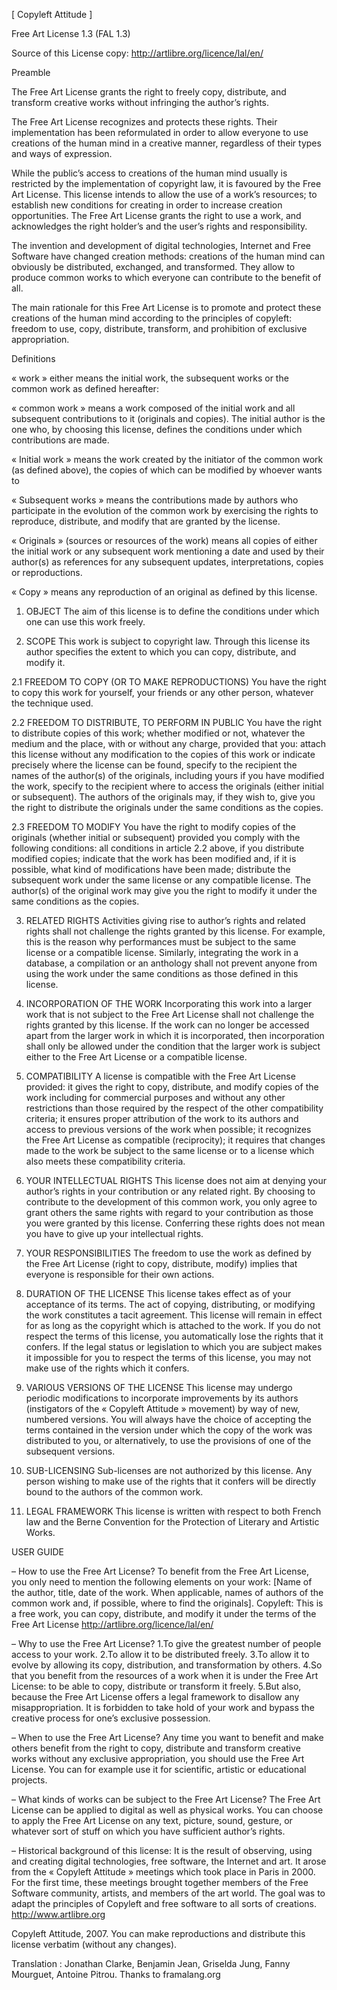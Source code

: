 [ Copyleft Attitude ]

Free Art License 1.3 (FAL 1.3)

Source of this License copy:
http://artlibre.org/licence/lal/en/


Preamble

The Free Art License grants the right to freely copy, distribute, and transform creative works without infringing the author’s rights.

The Free Art License recognizes and protects these rights. Their implementation has been reformulated in order to allow everyone to use creations of the human mind in a creative manner, regardless of their types and ways of expression.

While the public’s access to creations of the human mind usually is restricted by the implementation of copyright law, it is favoured by the Free Art License. This license intends to allow the use of a work’s resources; to establish new conditions for creating in order to increase creation opportunities. The Free Art License grants the right to use a work, and acknowledges the right holder’s and the user’s rights and responsibility.

The invention and development of digital technologies, Internet and Free Software have changed creation methods: creations of the human mind can obviously be distributed, exchanged, and transformed. They allow to produce common works to which everyone can contribute to the benefit of all.

The main rationale for this Free Art License is to promote and protect these creations of the human mind according to the principles of copyleft: freedom to use, copy, distribute, transform, and prohibition of exclusive appropriation.

Definitions

« work » either means the initial work, the subsequent works or the common work as defined hereafter:

« common work » means a work composed of the initial work and all subsequent contributions to it (originals and copies). The initial author is the one who, by choosing this license, defines the conditions under which contributions are made.

« Initial work » means the work created by the initiator of the common work (as defined above), the copies of which can be modified by whoever wants to

« Subsequent works » means the contributions made by authors who participate in the evolution of the common work by exercising the rights to reproduce, distribute, and modify that are granted by the license.

« Originals » (sources or resources of the work) means all copies of either the initial work or any subsequent work mentioning a date and used by their author(s) as references for any subsequent updates, interpretations, copies or reproductions.

« Copy » means any reproduction of an original as defined by this license.

1. OBJECT 
The aim of this license is to define the conditions under which one can use this work freely.

2. SCOPE 
This work is subject to copyright law. Through this license its author specifies the extent to which you can copy, distribute, and modify it.

2.1 FREEDOM TO COPY (OR TO MAKE REPRODUCTIONS) 
You have the right to copy this work for yourself, your friends or any other person, whatever the technique used.

2.2 FREEDOM TO DISTRIBUTE, TO PERFORM IN PUBLIC 
You have the right to distribute copies of this work; whether modified or not, whatever the medium and the place, with or without any charge, provided that you:
attach this license without any modification to the copies of this work or indicate precisely where the license can be found,
specify to the recipient the names of the author(s) of the originals, including yours if you have modified the work,
specify to the recipient where to access the originals (either initial or subsequent).
The authors of the originals may, if they wish to, give you the right to distribute the originals under the same conditions as the copies.

2.3 FREEDOM TO MODIFY 
You have the right to modify copies of the originals (whether initial or subsequent) provided you comply with the following conditions:
all conditions in article 2.2 above, if you distribute modified copies;
indicate that the work has been modified and, if it is possible, what kind of modifications have been made;
distribute the subsequent work under the same license or any compatible license.
The author(s) of the original work may give you the right to modify it under the same conditions as the copies.

3. RELATED RIGHTS 
Activities giving rise to author’s rights and related rights shall not challenge the rights granted by this license.
For example, this is the reason why performances must be subject to the same license or a compatible license. Similarly, integrating the work in a database, a compilation or an anthology shall not prevent anyone from using the work under the same conditions as those defined in this license.

4. INCORPORATION OF THE WORK 
Incorporating this work into a larger work that is not subject to the Free Art License shall not challenge the rights granted by this license.
If the work can no longer be accessed apart from the larger work in which it is incorporated, then incorporation shall only be allowed under the condition that the larger work is subject either to the Free Art License or a compatible license.

5. COMPATIBILITY 
A license is compatible with the Free Art License provided:
it gives the right to copy, distribute, and modify copies of the work including for commercial purposes and without any other restrictions than those required by the respect of the other compatibility criteria;
it ensures proper attribution of the work to its authors and access to previous versions of the work when possible;
it recognizes the Free Art License as compatible (reciprocity);
it requires that changes made to the work be subject to the same license or to a license which also meets these compatibility criteria.

6. YOUR INTELLECTUAL RIGHTS 
This license does not aim at denying your author’s rights in your contribution or any related right. By choosing to contribute to the development of this common work, you only agree to grant others the same rights with regard to your contribution as those you were granted by this license. Conferring these rights does not mean you have to give up your intellectual rights.

7. YOUR RESPONSIBILITIES 
The freedom to use the work as defined by the Free Art License (right to copy, distribute, modify) implies that everyone is responsible for their own actions.

8. DURATION OF THE LICENSE 
This license takes effect as of your acceptance of its terms. The act of copying, distributing, or modifying the work constitutes a tacit agreement. This license will remain in effect for as long as the copyright which is attached to the work. If you do not respect the terms of this license, you automatically lose the rights that it confers.
If the legal status or legislation to which you are subject makes it impossible for you to respect the terms of this license, you may not make use of the rights which it confers.

9. VARIOUS VERSIONS OF THE LICENSE 
This license may undergo periodic modifications to incorporate improvements by its authors (instigators of the « Copyleft Attitude » movement) by way of new, numbered versions.
You will always have the choice of accepting the terms contained in the version under which the copy of the work was distributed to you, or alternatively, to use the provisions of one of the subsequent versions.

10. SUB-LICENSING 
Sub-licenses are not authorized by this license. Any person wishing to make use of the rights that it confers will be directly bound to the authors of the common work.

11. LEGAL FRAMEWORK
This license is written with respect to both French law and the Berne Convention for the Protection of Literary and Artistic Works.

USER GUIDE

– How to use the Free Art License? 
To benefit from the Free Art License, you only need to mention the following elements on your work:
[Name of the author, title, date of the work. When applicable, names of authors of the common work and, if possible, where to find the originals].
Copyleft: This is a free work, you can copy, distribute, and modify it under the terms of the Free Art License http://artlibre.org/licence/lal/en/

– Why to use the Free Art License? 
1.To give the greatest number of people access to your work.
2.To allow it to be distributed freely.
3.To allow it to evolve by allowing its copy, distribution, and transformation by others.
4.So that you benefit from the resources of a work when it is under the Free Art License: to be able to copy, distribute or transform it freely.
5.But also, because the Free Art License offers a legal framework to disallow any misappropriation. It is forbidden to take hold of your work and bypass the creative process for one’s exclusive possession.

– When to use the Free Art License? 
Any time you want to benefit and make others benefit from the right to copy, distribute and transform creative works without any exclusive appropriation, you should use the Free Art License. You can for example use it for scientific, artistic or educational projects.

– What kinds of works can be subject to the Free Art License? 
The Free Art License can be applied to digital as well as physical works.
You can choose to apply the Free Art License on any text, picture, sound, gesture, or whatever sort of stuff on which you have sufficient author’s rights.

– Historical background of this license: 
It is the result of observing, using and creating digital technologies, free software, the Internet and art. It arose from the « Copyleft Attitude » meetings which took place in Paris in 2000. For the first time, these meetings brought together members of the Free Software community, artists, and members of the art world. The goal was to adapt the principles of Copyleft and free software to all sorts of creations. http://www.artlibre.org

Copyleft Attitude, 2007.
You can make reproductions and distribute this license verbatim (without any changes).

Translation : Jonathan Clarke, Benjamin Jean, Griselda Jung, Fanny Mourguet, Antoine Pitrou.
Thanks to framalang.org
